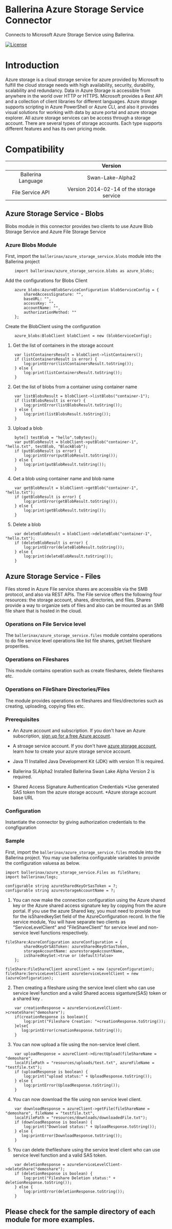 # Ballerina Azure Storage Service Connector
Connects to Microsoft Azure Storage Service using Ballerina.

[![License](https://img.shields.io/badge/License-Apache%202.0-blue.svg)](https://opensource.org/licenses/Apache-2.0)

# Introduction
Azure storage is a cloud storage service for azure provided by Microsoft to fulfill the cloud storage needs with high availability, security, durability, scalability and redundancy. Data in Azure Storage is accessible from anywhere in the world over HTTP or HTTPS. Microsoft provides a Rest API and a collection of client libraries for different languages. Azure storage supports scripting in Azure PowerShell or Azure CLI, and also it provides visual solutions for working with data  by azure portal and azure storage explorer. All azure storage services can be access through a storage account. There are several types of storage accounts. Each type supports different features and has its own pricing mode.

# Compatibility
|                     |    Version                                  |
|:-------------------:|:-------------------------------------------:|
| Ballerina Language  | Swan-Lake-Alpha2                            |
| File Service  API   | Version 2014-02-14 of the storage service   |

## Azure Storage Service - Blobs

Blobs module in this connector provides two clients to use Azure Blob Storage Service and Azure File Storage Service

### Azure Blobs Module

First, import the `ballerinax/azure_storage_service.blobs` module into the Ballerina project

```ballerina
    import ballerinax/azure_storage_service.blobs as azure_blobs;
```

Add the configurations for Blobs Client

```ballerina
    azure_blobs:AzureBlobServiceConfiguration blobServiceConfig = {
        sharedAccessSignature: "",
        baseURL: "",
        accessKey: "",
        accountName: "",
        authorizationMethod: ""
    };
```

Create the BlobClient using the configuration

```ballerina
    azure_blobs:BlobClient blobClient = new (blobServiceConfig);
```

1. Get the list of containers in the storage account

```ballerina
    var listContainersResult = blobClient->listContainers();
    if (listContainersResult is error) {
        log:printError(listContainersResult.toString());
    } else {
        log:print(listContainersResult.toString());
    }
```

2. Get the list of blobs from a container using container name

```ballerina
    var listBlobsResult = blobClient->listBlobs("container-1");
    if (listBlobsResult is error) {
        log:printError(listBlobsResult.toString());
    } else {
        log:print(listBlobsResult.toString());
    }
```

3. Upload a blob

```ballerina
    byte[] testBlob = "hello".toBytes();
    var putBlobResult = blobClient->putBlob("container-1", "hello.txt", testBlob, "BlockBlob");
    if (putBlobResult is error) {
        log:printError(putBlobResult.toString());
    } else {
        log:print(putBlobResult.toString());
    }
```

4. Get a blob using container name and blob name

```ballerina
    var getBlobResult = blobClient->getBlob("container-1", "hello.txt");
    if (getBlobResult is error) {
        log:printError(getBlobResult.toString());
    } else {
        log:print(getBlobResult.toString());
    }
```

5. Delete a blob

```ballerina
    var deleteBlobResult = blobClient->deleteBlob("container-1", "hello.txt");
    if (deleteBlobResult is error) {
        log:printError(deleteBlobResult.toString());
    } else {
        log:print(deleteBlobResult.toString());
    }
```

## Azure Storage Service - Files

Files stored in Azure File service shares are accessible via the SMB protocol, and also via REST APIs. The File service offers the following four resources: the storage account, shares, directories, and files. Shares provide a way to organize sets of files and also can be mounted as an SMB file share that is hosted in the cloud.

### Operations on File Service level
The `ballerinax/azure_storage_service.files` module contains operations to do file service level operations like list file shares, get/set fileshare properities.

### Operations on Fileshares
This module contains operation such as create fileshares, delete fileshares etc. 

### Operations on FileShare Directories/Files
The module provides operations on fileshares and files/directories such as creating, uploading, copying files etc.

### Prerequisites

* An Azure account and subscription.
If you don't have an Azure subscription, [sign up for a free Azure account](https://azure.microsoft.com/free/).

* A stroage service account.
If you don't have [azure storage account](https://docs.microsoft.com/en-us/azure/storage/common/storage-account-create?tabs=azure-portal), 
  learn how to create your azure storage service account.

* Java 11 Installed
Java Development Kit (JDK) with version 11 is required.

* Ballerina SLAlpha2 Installed
Ballerina Swan Lake Alpha Version 2 is required.

* Shared Access Signature Authentication Credentials
    *Use generated SAS token from the azure storage account. 
    *Azure storage account base URL

### Configuration
Instantiate the connector by giving authorization credentials to the congfiguration

### Sample
First, import the `ballerinax/azure_storage_service.files` module into the Ballerina project. You may use ballerina configurable variables to provide the configuration valuesa as below.
```ballerina
import ballerinax/azure_storage_service.Files as fileShare;
import ballerinax/logs;

configurable string azureSharedKeyOrSasToken = ?; 
configurable string azurestorageAccountName = ?;
```

1. You can now make the connection configuration using the Azure shared key or the Azure shared access signature key by copying from the azure portal. If you use the azure Shared key, you must need to provide true for the isSharedkeySet field of the AzureConfiguration record.  In the file service module, You will have separate two clients as "ServiceLevelClient" and "FileShareClient"  for service level and non-service level functions respectively.
```ballerina
fileShare:AzureConfiguration azureConfiguration = {
        sharedKeyOrSASToken: azureSharedKeyOrSasToken,
        storageAccountName: azurestorageAccountName,
        isSharedKeySet:<true or (default)false>    
    };

fileShare:FileShareClient azureClient = new (azureConfiguration);
fileShare:ServiceLevelClient azureServiceLevelClient = new (azureConfiguration);
```
2. Then creating a fileshare using the service level client who can use service level function and a valid Shared access siganture(SAS) token or a shared key .
```ballerina
    var creationResponse = azureServiceLevelClient->createShare("demoshare");
    if(creationResponse is boolean){
        log:print("Fileshare Creation: "+creationResponse.toString());
    }else{
       log:printError(creationResponse.toString()); 
    }
```

3. You can now upload a file using the non-service level client.
```ballerina
    var uploadResponse = azureClient->directUpload(fileShareName = "demoshare", 
    localFilePath = "resources/uploads/test.txt", azureFileName = "testfile.txt");
    if (uploadResponse is boolean) {
        log:print("upload status:" + UploadResponse.toString());
    } else {
        log:printError(UploadResponse.toString()); 
    }
```

4. You can now download the file using non service level client.
```ballerina
    var downloadResponse = azureClient->getFile(fileShareName = "demoshare", fileName = "testfile.txt",
    localFilePath = "resources/downloads/downloadedFile.txt");
    if (downloadResponse is boolean) {
        log:print("Download status:" + UploadResponse.toString());
    } else {
       log:printError(DownloadResponse.toString());
    }
```

5. You can delete thefileshare using the service level client who can use service level function and a valid SAS token. 
```ballerina
    var deletionResponse = azureServiceLevelClient->deleteShare("demoshare");
    if (deletionResponse is boolean) {
        log:print("Fileshare Deletion status:" + deletionResponse.toString());
    } else {
        log:printError(deletionResponse.toString()); 
    }
```
## Please check for the sample directory of each module for more examples.
